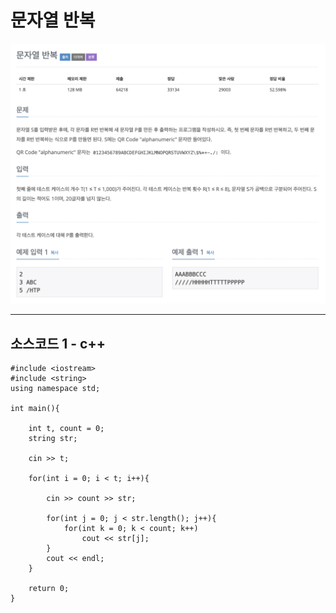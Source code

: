 # 문자열 반복

![백준_2675.png](./img/백준_2675.png)

---

## 소스코드 1 - c++

~~~
#include <iostream>
#include <string>
using namespace std;

int main(){

    int t, count = 0;
    string str;

    cin >> t;

    for(int i = 0; i < t; i++){

        cin >> count >> str;

        for(int j = 0; j < str.length(); j++){
            for(int k = 0; k < count; k++)
                cout << str[j];
        }
        cout << endl;
    }

    return 0;
}

~~~

